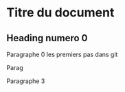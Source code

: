 # Titre du document

## Heading numero 0


Paragraphe 0
les premiers pas dans git 

Parag

Paragraphe 3
